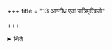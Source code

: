 +++
title = "13 आग्नीध्र एतां रात्रिमृत्विजो"

+++

<details><summary>थिते</summary>

13. The priests stay in the Āgnīdhra-shed during this night.  
</details>
